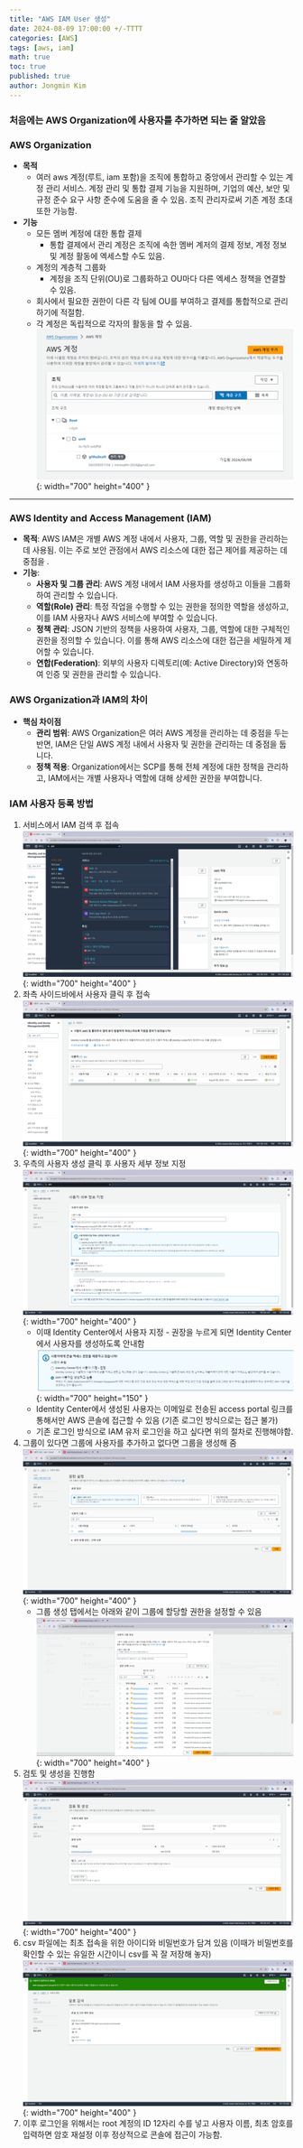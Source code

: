```yaml
---
title: "AWS IAM User 생성"
date: 2024-08-09 17:00:00 +/-TTTT
categories: [AWS]
tags: [aws, iam]
math: true
toc: true
published: true
author: Jongmin Kim
---
```


### 처음에는 AWS Organization에 사용자를 추가하면 되는 줄 알았음
### **AWS Organization**
- **목적** 
  - 여러 aws 계정(루트, iam 포함)을 조직에 통합하고 중앙에서 관리할 수 있는 계정 관리 서비스. 계정 관리 및 통합 결제 기능을 지원하며, 기업의 예산, 보안 및 규정 준수 요구 사항 준수에 도움을 줄 수 있음. 조직 관리자로써 기존 계정 초대 또한 가능함.  
- **기능**
  -  모든 멤버 계정에 대한 통합 결제
      - 통합 결제에서 관리 계정은 조직에 속한 멤버 계저의 결제 정보, 계정 정보 및 계정 활동에 엑세스할 수도 있음.
  - 계정의 계층적 그룹화
      - 계정을 조직 단위(OU)로 그룹화하고 OU마다 다른 엑세스 정책을 연결할 수 있음.
  - 회사에서 필요한 권한이 다른 각 팀에 OU를 부여하고 결제를 통합적으로 관리하기에 적절함.
  - 각 계정은 독립적으로 각자의 활동을 할 수 있음.
    ![image](/assets/img/photos/IAM/1.png){: width="700" height="400" }

---

### **AWS Identity and Access Management (IAM)**

- **목적**: AWS IAM은 개별 AWS 계정 내에서 사용자, 그룹, 역할 및 권한을 관리하는 데 사용됨. 이는 주로 보안 관점에서 AWS 리소스에 대한 접근 제어를 제공하는 데 중점을 .
- **기능**:
    - **사용자 및 그룹 관리**: AWS 계정 내에서 IAM 사용자를 생성하고 이들을 그룹화하여 관리할 수 있습니다.
    - **역할(Role) 관리**: 특정 작업을 수행할 수 있는 권한을 정의한 역할을 생성하고, 이를 IAM 사용자나 AWS 서비스에 부여할 수 있습니다.
    - **정책 관리**: JSON 기반의 정책을 사용하여 사용자, 그룹, 역할에 대한 구체적인 권한을 정의할 수 있습니다. 이를 통해 AWS 리소스에 대한 접근을 세밀하게 제어할 수 있습니다.
    - **연합(Federation)**: 외부의 사용자 디렉토리(예: Active Directory)와 연동하여 인증 및 권한을 관리할 수 있습니다.

### AWS Organization과 IAM의 차이

- **핵심 차이점**
    - **관리 범위**: AWS Organization은 여러 AWS 계정을 관리하는 데 중점을 두는 반면, IAM은 단일 AWS 계정 내에서 사용자 및 권한을 관리하는 데 중점을 둡니다.
    - **정책 적용**: Organization에서는 SCP를 통해 전체 계정에 대한 정책을 관리하고, IAM에서는 개별 사용자나 역할에 대해 상세한 권한을 부여합니다.

### IAM 사용자 등록 방법

1. 서비스에서 IAM 검색 후 접속
   ![image](/assets/img/photos/IAM/2.png){: width="700" height="400" }
2. 좌측 사이드바에서 사용자 클릭 후 접속
   ![image](/assets/img/photos/IAM/3.png){: width="700" height="400" }
3. 우측의 사용자 생성 클릭 후 사용자 세부 정보 지정
   ![image](/assets/img/photos/IAM/4.png){: width="700" height="400" }
   - 이때 Identity Center에서 사용자 지정 - 권장을 누르게 되면 Identity Center에서 사용자를 생성하도록 안내함
   ![image](/assets/img/photos/IAM/5.png){: width="700" height="150" }
   - Identity Center에서 생성된 사용자는 이메일로 전송된 access portal 링크를 통해서만 AWS 콘솔에 접근할 수 있음 (기존 로그인 방식으로는 접근 불가)
   - 기존 로그인 방식으로 IAM 유저 로그인을 하고 싶다면 위의 절차로 진행해야함.
4. 그룹이 있다면 그룹에 사용자를 추가하고 없다면 그룹을 생성해 줌
   ![image](/assets/img/photos/IAM/6.png){: width="700" height="400" }
   - 그룹 생성 탭에서는 아래와 같이 그룹에 할당할 권한을 설정할 수 있음
   ![image](/assets/img/photos/IAM/7.png){: width="700" height="400" }
5. 검토 및 생성을 진행함
   ![image](/assets/img/photos/IAM/8.png){: width="700" height="400" }
6. csv 파일에는 최초 접속을 위한 아이디와 비밀번호가 담겨 있음 (이때가 비밀번호를 확인할 수 있는 유일한 시간이니 csv를 꼭 잘 저장해 놓자)
   ![image](/assets/img/photos/IAM/9.png){: width="700" height="400" }
7. 이후 로그인을 위해서는 root 계정의 ID 12자리 수를 넣고 사용자 이름, 최초 암호를 입력하면 암호 재설정 이후 정상적으로 콘솔에 접근이 가능함.
